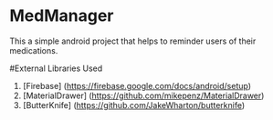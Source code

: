 # MedManager

This a simple android project that helps to reminder users of their medications.

#External Libraries Used
1. [Firebase] (https://firebase.google.com/docs/android/setup)
2. [MaterialDrawer] (https://github.com/mikepenz/MaterialDrawer)
3. [ButterKnife] (https://github.com/JakeWharton/butterknife)
